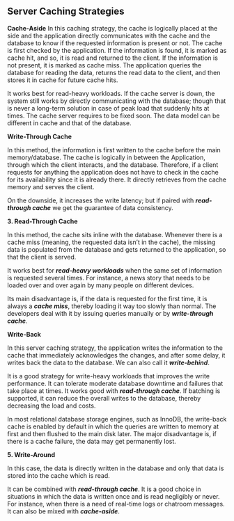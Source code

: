 
## Server Caching Strategies
**Cache-Aside**
In this caching strategy, the cache is logically placed at the side and the application directly communicates with the cache and the database to know if the requested information is present or not. The cache is first checked by the application. If the information is found, it is marked as cache hit, and so, it is read and returned to the client. If the information is not present, it is marked as cache miss. The application queries the database for reading the data, returns the read data to the client, and then stores it in cache for future cache hits.

It works best for read-heavy workloads. If the cache server is down, the system still works by directly communicating with the database; though that is never a long-term solution in case of peak load that suddenly hits at times. The cache server requires to be fixed soon. The data model can be different in cache and that of the database.

**Write-Through Cache**

In this method, the information is first written to the cache before the main memory/database. The cache is logically in between the Application, through which the client interacts, and the database. Therefore, if a client requests for anything the application does not have to check in the cache for its availability since it is already there. It directly retrieves from the cache memory and serves the client.

On the downside, it increases the write latency; but if paired with  _**read-through cache**_ we get the guarantee of data consistency.

**3. Read-Through Cache**

In this method, the cache sits inline with the database. Whenever there is a cache miss (meaning, the requested data isn’t in the cache), the missing data is populated from the database and gets returned to the application, so that the client is served.

It works best for  _**read-heavy workloads**_  when the same set of information is requested several times. For instance, a news story that needs to be loaded over and over again by many people on different devices.

Its main disadvantage is, if the data is requested for the first time, it is always a  _**cache miss**_,  thereby loading it way too slowly than normal. The developers deal with it by issuing queries manually or by  _**write-through cache**_.

**Write-Back**

In this server caching strategy, the application writes the information to the cache that immediately acknowledges the changes, and after some delay, it writes back the data to the database. We can also call it  _**write-behind**_.

It is a good strategy for write-heavy workloads that improves the write performance. It can tolerate moderate database downtime and failures that take place at times. It works good with  _**read-through cache**_. If batching is supported, it can reduce the overall writes to the database, thereby decreasing the load and costs.

In most relational database storage engines, such as InnoDB, the write-back cache is enabled by default in which the queries are written to memory at first and then flushed to the main disk later. The major disadvantage is, if there is a cache failure, the data may get permanently lost.

**5. Write-Around**

In this case, the data is directly written in the database and only that data is stored into the cache which is read.

It can be combined with  _**read-through cache**_. It is a good choice in situations in which the data is written once and is read negligibly or never. For instance, when there is a need of real-time logs or chatroom messages. It can also be mixed with  _**cache-aside**_.
